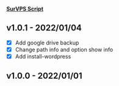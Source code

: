 **[SurVPS Script](https://github.com/f97/survps)**


## v1.0.1 - 2022/01/04
- [x] Add google drive backup
- [x] Change path info and option show info
- [x] Add install-wordpress

## v1.0.0 - 2022/01/01

